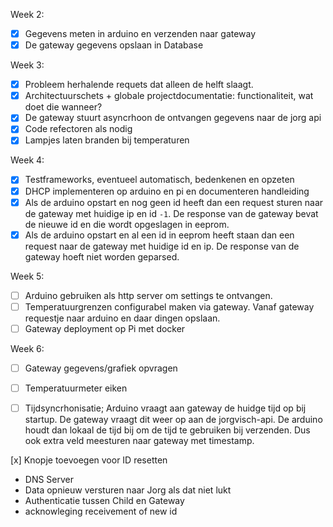 Week 2:

- [x] Gegevens meten in arduino en verzenden naar gateway
- [x] De gateway gegevens opslaan in Database

Week 3:
- [x] Probleem herhalende requets dat alleen de helft slaagt.
- [x] Architectuurschets + globale projectdocumentatie: functionaliteit, wat doet die wanneer?
- [x] De gateway stuurt asyncrhoon de ontvangen gegevens naar de jorg api
- [x] Code refectoren als nodig
- [x] Lampjes laten branden bij temperaturen

Week 4:
- [x] Testframeworks, eventueel automatisch, bedenkenen en opzeten
- [x] DHCP implementeren op arduino en pi en documenteren handleiding
- [x] Als de arduino opstart en nog geen id heeft dan een request sturen naar de gateway met huidige ip en id `-1`. De response van de gateway bevat de nieuwe id en die wordt opgeslagen in eeprom.
- [x] Als de arduino opstart en al een id in eeprom heeft staan dan een request naar de gateway met huidige id en ip. De response van de gateway hoeft niet worden geparsed.

Week 5:
- [ ] Arduino gebruiken als http server om settings te ontvangen.
- [ ] Temperatuurgrenzen configurabel maken via gateway. Vanaf gateway requestje naar arduino en daar dingen opslaan.
- [ ] Gateway deployment op Pi met docker

Week 6:
- [ ] Gateway gegevens/grafiek opvragen
- [ ] Temperatuurmeter eiken
- [ ] Tijdsyncrhonisatie; Arduino vraagt aan gateway de huidge tijd op bij startup. De gateway vraagt dit weer op aan de jorgvisch-api. De arduino houdt dan lokaal de tijd bij om de tijd te gebruiken bij verzenden. Dus ook extra veld meesturen naar gateway met timestamp.


[x] Knopje toevoegen voor ID resetten
* DNS Server
* Data opnieuw versturen naar Jorg als dat niet lukt
* Authenticatie tussen Child en Gateway
* acknowleging receivement of new id



